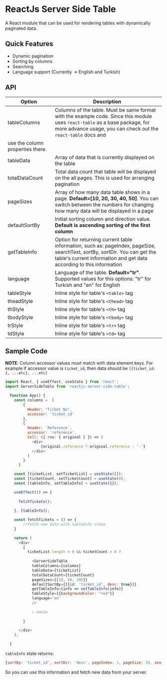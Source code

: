 # ReactJs Server Side Table
A React module that can be used for rendering tables with dynamically paginated data.

## Quick Features
- Dynamic pagination
- Sorting by columns
- Searching
- Language support (Currently -> English and Turkish)

## API
|Option| Description|
| --- | --- |
| tableColumns | Columns of the table. Must be same format with the example code. Since this module uses `react-table` as a base package, for more advance usage, you can check out the `react-table` docs and 
use the column properties there.|
| tableData | Array of data that is currently displayed on the table |
| totalDataCount | Total data count that table will be displayed on the all pages. This is used for arranging pagination |
| pageSizes | Array of how many data table shows in a page. **Default=[10, 20, 30, 40, 50]**. You can switch between the numbers for changing how many data will be displayed in a page |
| defaultSortBy | Initial sorting column and direction value. **Default is ascending sorting of the first column** |
| getTableInfo | Option for returning current table information, such as: pageIndex, pageSize, searchText, sortBy, sortDir. You can get the table's current information and get data according to this information |
| language | Language of the table. **Default="tr"**. Supported values for this options: "tr" for Turkish and "en" for English |
| tableStyle | Inline style for table's `<table>` tag |
| theadStyle | Inline style for table's `<thead>` tag |
| thStyle | Inline style for table's `<th>` tag |
| tbodyStyle | Inline style for table's `<tbody>` tag |
| trStyle | Inline style for table's `<tr>` tag |
| tdStyle | Inline style for table's `<td>` tag |


## Sample Code

**NOTE**: Column accessor values must match with data element keys. For example if accessor value is `ticket_id`, then data should be `[{ticket_id: 1, ...etc}, ...etc]`

```js
import React, { useEffect, useState } from 'react';
import ServerSideTable from 'reactjs-server-side-table';

  function App() {
    const columns =  [
        {
          Header: "Ticket No",
          accessor: 'ticket_id'
        },
        {
          Header: `Reference`,
          accessor: 'reference',
          Cell: ({ row: { original } }) => (
            <div>
                {original.reference ? original.reference : '-'}
            </div>
          )
        }
      ]

    const [ticketList, setTicketList] = useState([]);
    const [ticketCount, setTicketCount] = useState(0);
    const [tableInfo, setTableInfo] = useState({});

    useEffect(() => {
  
      fetchTickets();
  
    }, [tableInfo]);

    const fetchTickets = () => {
        //fetch new data with tableInfo state
    }

    return (
      <div>
        {
          ticketList.length > 0 && ticketCount > 0 ? 
  
            <ServerSideTable
            tableColumns={columns}
            tableData={ticketList}
            totalDataCount={ticketCount}
            pageSizes={[10, 50, 100]}
            defaultSortBy={[{id: 'ticket_id', desc: true}]}
            getTableInfo={info => setTableInfo(info)}
            tableStyle={{backgroundColor: "red"}}
            language='en'
            />
    
            : <></>
  
        }

      </div>
    );

  }

```

``tableInfo`` state returns:
```js
{sortBy: 'ticket_id', sortDir: 'desc', pageIndex: 1, pageSize: 10, searchText: ''}
```
So you can use this information and fetch new data from your server.